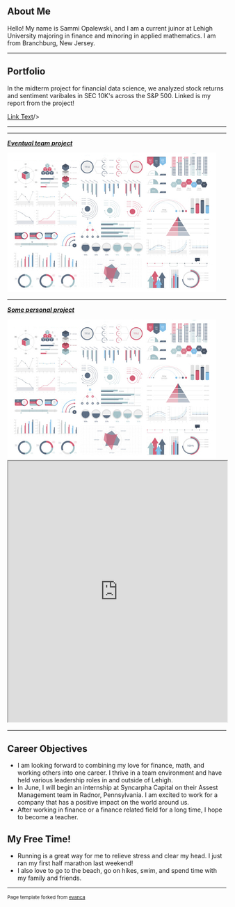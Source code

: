 ## About Me
Hello! My name is Sammi Opalewski, and I am a current juinor at Lehigh University majoring in finance and minoring in applied mathematics. I am from Branchburg, New Jersey. 

<!-- Upload your own photo and change the path -->



---

## Portfolio

<!-- You can link to other websites, PDFs in this repo, and other pages in this repo -->

In the midterm project for financial data science, we analyzed stock returns and sentiment varibales in SEC 10K's across the S&P 500. Linked is my report from the project!

[Link Text](https://github.com/LeDataSciFi/asgn-05-sammiopalewski/blob/main/report.ipynb)/>

---

---

_**[Eventual team project](https://donbowen.github.io/teamproject/)**_

<img src="images/dummy_thumbnail.jpg?raw=true"/>

---

_**[Some personal project](https://drive.google.com/file/d/1sBdpHCWX9DMYXfjP_MzOjmNWyj6gjY_W/view?usp=sharing)**_

<img src="images/dummy_thumbnail.jpg?raw=true"/>
<iframe src="https://drive.google.com/file/d/1sBdpHCWX9DMYXfjP_MzOjmNWyj6gjY_W/view?usp=sharing" width="100%" height="600px"></iframe>

---

## Career Objectives
- I am looking forward to combining my love for finance, math, and working others into one career. I thrive in a team environment and have held various leadership roles in and outside of Lehigh. 
- In June, I will begin an internship at Syncarpha Capital on their Assest Management team in Radnor, Pennsylvania. I am excited to work for a company that has a positive impact on the world around us. 
- After working in finance or a finance related field for a long time, I hope to become a teacher. 

## My Free Time! 
- Running is a great way for me to relieve stress and clear my head. I just ran my first half marathon last weekend!
- I also love to go to the beach, go on hikes, swim, and spend time with my family and friends. 

---
<p style="font-size:11px">Page template forked from <a href="https://github.com/evanca/quick-portfolio">evanca</a></p>
<!-- Remove above link if you don't want to attibute -->
